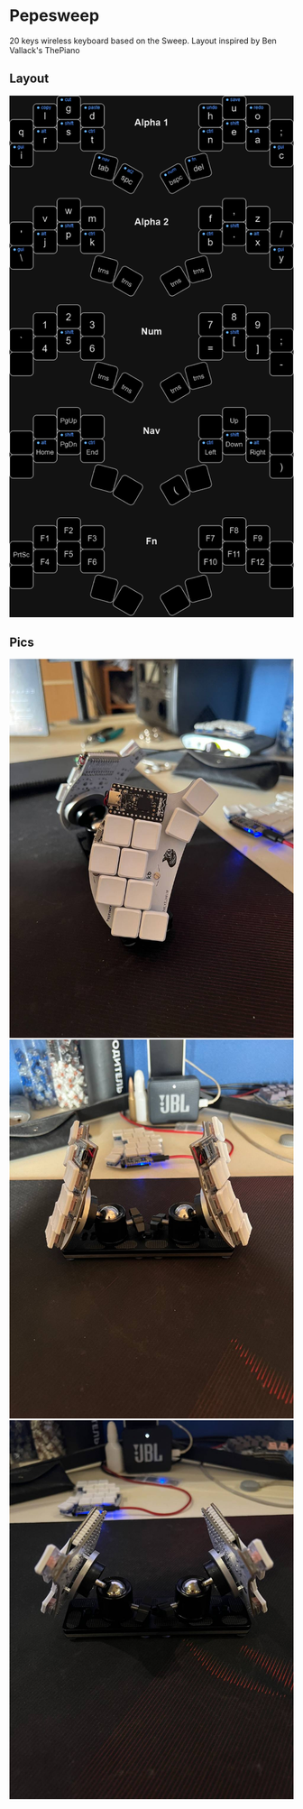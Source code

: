 # Pepesweep
20 keys wireless keyboard based on the Sweep. Layout inspired by Ben Vallack's ThePiano

## Layout
![layout](/images/Pepesweep.drawio.png)

## Pics
![pic1](/images/photo1.jpg)
![pic2](/images/photo2.jpg)
![pic3](/images/photo3.jpg)
